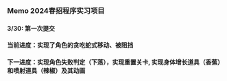 ### Memo 2024春招程序实习项目
#### 3/30: 第一次提交
#### 当前进度：实现了角色的贪吃蛇式移动、被阻挡
#### 下一进度：实现角色失败判定（下落），实现重置关卡, 实现身体增长道具（香蕉）和喷射道具（辣椒）及其动画